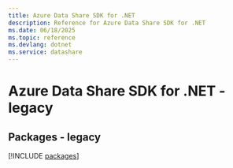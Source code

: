 ```yaml
---
title: Azure Data Share SDK for .NET
description: Reference for Azure Data Share SDK for .NET
ms.date: 06/18/2025
ms.topic: reference
ms.devlang: dotnet
ms.service: datashare
---
```

# Azure Data Share SDK for .NET - legacy
## Packages - legacy
[!INCLUDE [packages](data-share-index.md)]